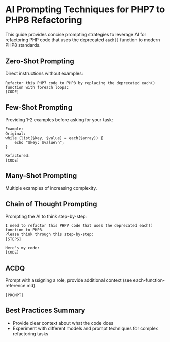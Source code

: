 # AI Prompting Techniques for PHP7 to PHP8 Refactoring

This guide provides concise prompting strategies to leverage AI for refactoring PHP code that uses the deprecated `each()` function to modern PHP8 standards.

## Zero-Shot Prompting

Direct instructions without examples:

```
Refactor this PHP7 code to PHP8 by replacing the deprecated each() function with foreach loops:
[CODE]
```

## Few-Shot Prompting

Providing 1-2 examples before asking for your task:

```
Example:
Original: 
while (list($key, $value) = each($array)) {
    echo "$key: $value\n";
}

Refactored:
[CODE]
```

## Many-Shot Prompting

Multiple examples of increasing complexity.


## Chain of Thought Prompting

Prompting the AI to think step-by-step:

```
I need to refactor this PHP7 code that uses the deprecated each() function to PHP8. 
Please think through this step-by-step:
[STEPS]

Here's my code:
[CODE]
```

## ACDQ

Prompt with assigning a role, provide additional context (see each-function-reference.md).

```
[PROMPT]
```

## Best Practices Summary

- Provide clear context about what the code does
- Experiment with different models and prompt techniques for complex refactoring tasks